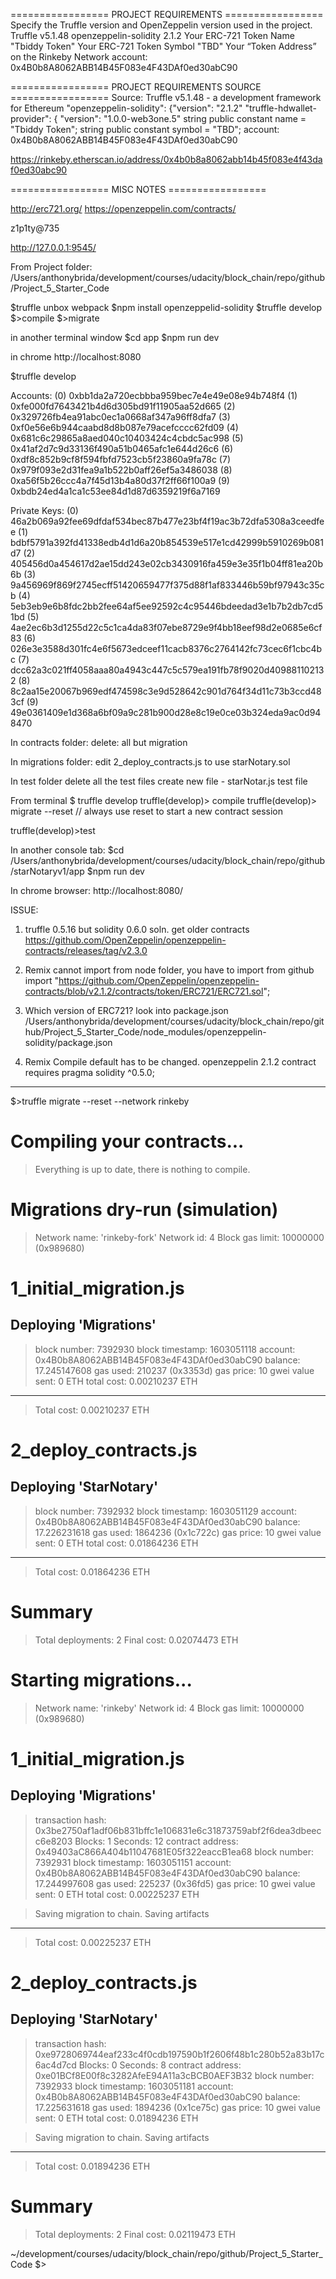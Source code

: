 
================= PROJECT REQUIREMENTS ================= 
Specify the Truffle version and OpenZeppelin version used in the project.
Truffle v5.1.48
openzeppelin-solidity 2.1.2
Your ERC-721 Token Name
"Tbiddy Token"
Your ERC-721 Token Symbol
"TBD"
Your “Token Address” on the Rinkeby Network
account: 0x4B0b8A8062ABB14B45F083e4F43DAf0ed30abC90

================= PROJECT REQUIREMENTS SOURCE ================= 
Source:
		Truffle v5.1.48 - a development framework for Ethereum
		"openzeppelin-solidity": {"version": "2.1.2"
		"truffle-hdwallet-provider": { "version": "1.0.0-web3one.5"
    string public constant name = "Tbiddy Token";
    string public constant symbol = "TBD";
    account:             0x4B0b8A8062ABB14B45F083e4F43DAf0ed30abC90

https://rinkeby.etherscan.io/address/0x4b0b8a8062abb14b45f083e4f43daf0ed30abc90

================= MISC NOTES ================= 

http://erc721.org/
https://openzeppelin.com/contracts/


z1p1ty@735

http://127.0.0.1:9545/

From Project folder:
/Users/anthonybrida/development/courses/udacity/block_chain/repo/github/Project_5_Starter_Code


$truffle unbox webpack 
$npm install openzeppelid-solidity
$truffle develop
$>compile
$>migrate

in another terminal window
$cd app
$npm run dev

in chrome 
http://localhost:8080

$truffle develop

Accounts:
(0) 0xbb1da2a720ecbbba959bec7e4e49e08e94b748f4
(1) 0xfe000fd7643421b4d6d305bd91f11905aa52d665
(2) 0x329726fb4ea91abc0ec1a0668af347a96ff8dfa7
(3) 0xf0e56e6b944caabd8d8b087e79acefcccc62fd09
(4) 0x681c6c29865a8aed040c10403424c4cbdc5ac998
(5) 0x41af2d7c9d33136f490a51b0465afc1e644d26c6
(6) 0xdf8c852b9cf8f594fbfd7523cb5f23860a9fa78c
(7) 0x979f093e2d31fea9a1b522b0aff26ef5a3486038
(8) 0xa56f5b26ccc4a7f45d13b4a80d37f2ff66f100a9
(9) 0xbdb24ed4a1ca1c53ee84d1d87d6359219f6a7169

Private Keys:
(0) 46a2b069a92fee69dfdaf534bec87b477e23bf4f19ac3b72dfa5308a3ceedfee
(1) bdbf5791a392fd41338edb4d1d6a20b854539e517e1cd42999b5910269b081d7
(2) 405456d0a454617d2ae15dd243e02cb3430916fa459e3e35f1b04ff81ea20b6b
(3) 9a456969f869f2745ecff51420659477f375d88f1af833446b59bf97943c35cb
(4) 5eb3eb9e6b8fdc2bb2fee64af5ee92592c4c95446bdeedad3e1b7b2db7cd51bd
(5) 4ae2ec6b3d1255d22c5c1ca4da83f07ebe8729e9f4bb18eef98d2e0685e6cf83
(6) 026e3e3588d301fc4e6f5673edceef11cacb8376c2764142fc73cec6f1cbc4bc
(7) dcc62a3c021ff4058aaa80a4943c447c5c579ea191fb78f9020d409881102132
(8) 8c2aa15e20067b969edf474598c3e9d528642c901d764f34d11c73b3ccd483cf
(9) 49e0361409e1d368a6bf09a9c281b900d28e8c19e0ce03b324eda9ac0d948470


In contracts folder:
  delete: all but migration


In migrations folder:
    edit 2_deploy_contracts.js 
         to use starNotary.sol

In test folder 
   delete all the test files
   create new file - starNotar.js test file

From terminal
$ truffle develop
truffle(develop)> compile
truffle(develop)> migrate --reset 
// always use reset to start a new contract session

truffle(develop)>test


In another console tab:
$cd /Users/anthonybrida/development/courses/udacity/block_chain/repo/github/starNotaryv1/app
$npm run dev

In chrome browser:
http://localhost:8080/


ISSUE:
001. truffle 0.5.16 but solidity 0.6.0
soln. get older contracts
https://github.com/OpenZeppelin/openzeppelin-contracts/releases/tag/v2.3.0

002. Remix cannot import from node folder, you have to import from github
  import "https://github.com/OpenZeppelin/openzeppelin-contracts/blob/v2.1.2/contracts/token/ERC721/ERC721.sol";

003. Which version of ERC721?
  look into package.json
  /Users/anthonybrida/development/courses/udacity/block_chain/repo/github/Project_5_Starter_Code/node_modules/openzeppelin-solidity/package.json
 
004. Remix Compile default has to be changed.
     openzeppelin 2.1.2 contract requires 
      pragma solidity ^0.5.0;



---------------------------------------------------------------------------------------------------
$>truffle migrate --reset --network rinkeby

Compiling your contracts...
===========================
> Everything is up to date, there is nothing to compile.



Migrations dry-run (simulation)
===============================
> Network name:    'rinkeby-fork'
> Network id:      4
> Block gas limit: 10000000 (0x989680)


1_initial_migration.js
======================

   Deploying 'Migrations'
   ----------------------
   > block number:        7392930
   > block timestamp:     1603051118
   > account:             0x4B0b8A8062ABB14B45F083e4F43DAf0ed30abC90
   > balance:             17.245147608
   > gas used:            210237 (0x3353d)
   > gas price:           10 gwei
   > value sent:          0 ETH
   > total cost:          0.00210237 ETH

   -------------------------------------
   > Total cost:          0.00210237 ETH


2_deploy_contracts.js
=====================

   Deploying 'StarNotary'
   ----------------------
   > block number:        7392932
   > block timestamp:     1603051129
   > account:             0x4B0b8A8062ABB14B45F083e4F43DAf0ed30abC90
   > balance:             17.226231618
   > gas used:            1864236 (0x1c722c)
   > gas price:           10 gwei
   > value sent:          0 ETH
   > total cost:          0.01864236 ETH

   -------------------------------------
   > Total cost:          0.01864236 ETH


Summary
=======
> Total deployments:   2
> Final cost:          0.02074473 ETH





Starting migrations...
======================
> Network name:    'rinkeby'
> Network id:      4
> Block gas limit: 10000000 (0x989680)


1_initial_migration.js
======================

   Deploying 'Migrations'
   ----------------------
   > transaction hash:    0x3be2750af1adf06b831bffc1e106831e6c31873759abf2f6dea3dbeecc6e8203
   > Blocks: 1            Seconds: 12
   > contract address:    0x49403aC866A404b11047681E05f322eaccB1ea68
   > block number:        7392931
   > block timestamp:     1603051151
   > account:             0x4B0b8A8062ABB14B45F083e4F43DAf0ed30abC90
   > balance:             17.244997608
   > gas used:            225237 (0x36fd5)
   > gas price:           10 gwei
   > value sent:          0 ETH
   > total cost:          0.00225237 ETH


   > Saving migration to chain.
   > Saving artifacts
   -------------------------------------
   > Total cost:          0.00225237 ETH


2_deploy_contracts.js
=====================

   Deploying 'StarNotary'
   ----------------------
   > transaction hash:    0xe9728069744eaf233c4f0cdb197590b1f2606f48b1c280b52a83b17c6ac4d7cd
   > Blocks: 0            Seconds: 8
   > contract address:    0xe01BCf8E00f8c3282AfeE94A11a3cBCB0AEF3B32
   > block number:        7392933
   > block timestamp:     1603051181
   > account:             0x4B0b8A8062ABB14B45F083e4F43DAf0ed30abC90
   > balance:             17.225631618
   > gas used:            1894236 (0x1ce75c)
   > gas price:           10 gwei
   > value sent:          0 ETH
   > total cost:          0.01894236 ETH


   > Saving migration to chain.
   > Saving artifacts
   -------------------------------------
   > Total cost:          0.01894236 ETH


Summary
=======
> Total deployments:   2
> Final cost:          0.02119473 ETH



~/development/courses/udacity/block_chain/repo/github/Project_5_Starter_Code
$>